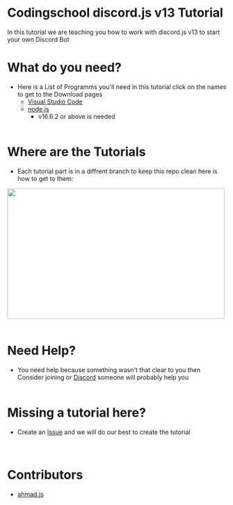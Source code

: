# Codingschool discord.js v13 Tutorial

In this tutorial we are teaching you how to work with discord.js v13 to start your own Discord Bot

# What do you need?
* Here is a List of Programms you'll need in this tutorial click on the names to get to the Download pages
  * [Visual Studio Code](https://code.visualstudio.com)
  * [node.js](https://nodejs.org)
    * v16.6.2 or above is needed</br></br>

# Where are the Tutorials
 * Each tutorial part is in a diffrent branch to keep this repo clean here is how to get to them:

<img src="https://de.tixte.net/uploads/img.techo-bot.xyz/ksdpgv7bt9a.gif" width="500" height="300" /></br></br>


# Need Help?
* You need help because something wasn't that clear to you then Consider joining or [Discord](https://discord.gg/6kcXztjYfg) someone will probably help you </br></br>

# Missing a tutorial here?
* Create an [Issue](https://github.com/codingschool/discord.js/issues) and we will do our best to create the tutorial <br><br><br>


# Contributors
- [ahmad.js](https://github.com/ahmuudi)
